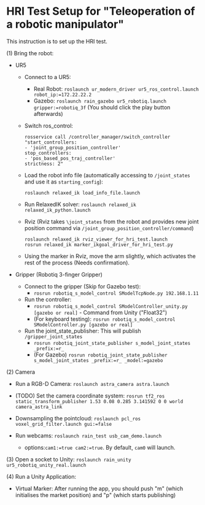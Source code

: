 # HRI Test Setup for "Teleoperation of a robotic manipulator"

This instruction is to set up the HRI test. 

(1) Bring the robot: 
  * UR5
    - Connect to a UR5: 
       - Real Robot: `roslaunch ur_modern_driver ur5_ros_control.launch robot_ip:=172.22.22.2`
       - Gazebo: `roslaunch rain_gazebo ur5_robotiq.launch gripper:=robotiq_3f` (You should click the play button afterwards)
       
    - Switch ros_control:
      ```
      rosservice call /controller_manager/switch_controller "start_controllers:
      - 'joint_group_position_controller'
      stop_controllers:
      - 'pos_based_pos_traj_controller'
      strictness: 2"
      ```
    - Load the robot info file (automatically accessing to `/joint_states` and use it as `starting_config`): 
      ```
      roslaunch relaxed_ik load_info_file.launch
      ```
    - Run RelaxedIK solver: `roslaunch relaxed_ik relaxed_ik_python.launch`
    
    - Rviz (Rviz takes `\joint_states` from the robot and provides new joint position command via `/joint_group_position_controller/command`)
      ```
      roslaunch relaxed_ik rviz_viewer_for_hri_test.launch
      rosrun relaxed_ik marker_ikgoal_driver_for_hri_test.py
      ```
     - Using the marker in Rviz, move the arm slightly, which activates the rest of the process (Needs confirmation).

  * Gripper (Robotiq 3-finger Gripper)
    - Connect to the gripper (Skip for Gazebo test):
       - `rosrun robotiq_s_model_control SModelTcpNode.py 192.168.1.11`
    - Run the controller:
       - `rosrun robotiq_s_model_control SModelController_unity.py [gazebo or real]` - Command from Unity ("Float32")
       - (For keyboard testing): `rosrun robotiq_s_model_control SModelController.py [gazebo or real]`
    - Run the joint_state_publisher: This will publish `/gripper_joint_states`
       - `rosrun robotiq_joint_state_publisher s_model_joint_states _prefix:=r_`
       - (For Gazebo) `rosrun robotiq_joint_state_publisher s_model_joint_states _prefix:=r_ _model:=gazebo`
  
(2) Camera
  * Run a RGB-D Camera: `roslaunch astra_camera astra.launch`
  * (TODO) Set the camera coordinate system: `rosrun tf2_ros static_transform_publisher 1.53 0.08 0.285 3.141592 0 0 world camera_astra_link`
  * Downsampling the pointcloud: `roslaunch pcl_ros voxel_grid_filter.launch gui:=false`
  
  * Run webcams: `roslaunch rain_test usb_cam_demo.launch`
     - options:`cam1:=true cam2:=true`. By default, `cam0` will launch. 
  
(3) Open a socket to Unity: `roslaunch rain_unity ur5_robotiq_unity_real.launch`

(4) Run a Unity Application:
  * Virtual Marker: After running the app, you should push "m" (which initialises the market position) and "p" (which starts publishing)
